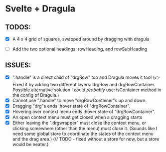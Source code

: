 # Svelte + Dragula

## TODOS:

- [x] A 4 x 4 grid of squares, swapped around by dragging with dragula
- [ ] Add the two optional headings: rowHeading, and rowSubHeading


## ISSUES:

- [x] ".handle" is a direct child of "drgRow" too and Dragula moves it too! (👉 Fixed it by adding two different layers: drgRow and drgRowContainer. Possible alternative solution I could _probably_ use: isContainer method in the config of Dragula.)
- [x] Cannot use ".handle" to move "drgRowContainer"s up and down.
- [x] Dragging "drg"s ends :hover state of "drgRowContainer".
- [x] Hovering over context menu ends :hover state of "drgRowContainer".
- [x] An open context menu must get closed when a dragging starts
- [x] Either leaving the ".drgwrapper" must close the context menu, or clicking somewhere (other than the menu) must close it. (Sounds like I need some global store to coordinate the states of the context menu and the drag area.) (// TODO - fixed without a store for now, but a store would be neater.)